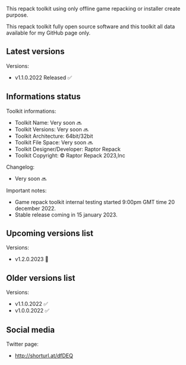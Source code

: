 This repack toolkit using only offline game repacking or installer create purpose.

This repack toolkit fully open source software and this toolkit all data available for my GitHub page only.

Latest versions
----------------------------------------------------------------------------------------------------
Versions:
- v1.1.0.2022 Released ✅

Informations status
----------------------------------------------------------------------------------------------------
Toolkit informations:
- Toolkit Name: Very soon 🔜
- Toolkit Versions: Very soon 🔜
- Toolkit Architecture: 64bit/32bit
- Toolkit File Space: Very soon 🔜
- Toolkit Designer/Developer: Raptor Repack
- Toolkit Copyright: © Raptor Repack 2023,Inc

Changelog:
- Very soon 🔜

Important notes:

- Game repack toolkit internal testing started 9:00pm GMT time 20 december 2022.
- Stable release coming in 15 january 2023.

Upcoming versions list
-----------------------------------------------
Versions:
- v1.2.0.2023 📌

Older versions list
-----------------------------------------------
Versions:
- v1.1.0.2022 ✅
- v1.0.0.2022 ✅

Social media
-----------------------------------------------
Twitter page:
- http://shorturl.at/dfDEQ
